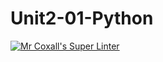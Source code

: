 # Unit2-01-Python
[![Mr Coxall's Super Linter](https://github.com/ICS3U-Programming-FrankFW/Unit2-01-Python/workflows/Mr%20Coxall's%20Super%20Linter/badge.svg)](https://github.com/ICS3U-Programming-FrankFW/Unit2-01-Python/actions/)

